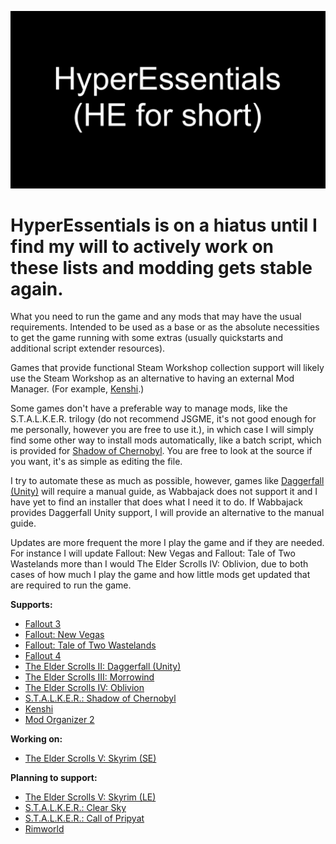 ![HyperEssentials Branding](https://raw.githubusercontent.com/Biblioklept/hyperessentials/main/img/hyperessentials-he.png)

# HyperEssentials is on a hiatus until I find my will to actively work on these lists and modding gets stable again.

What you need to run the game and any mods that may have the usual requirements. Intended to be used as a base or as the absolute necessities to get the game running with some extras (usually quickstarts and additional script extender resources). 

Games that provide functional Steam Workshop collection support will likely use the Steam Workshop as an alternative to having an external Mod Manager. (For example, [Kenshi](./he-ks).)

Some games don't have a preferable way to manage mods, like the S.T.A.L.K.E.R. trilogy (do not recommend JSGME, it's not good enough for me personally, however you are free to use it.), in which case I will simply find some other way to install mods automatically, like a batch script, which is provided for [Shadow of Chernobyl](./he-shoc). You are free to look at the source if you want, it's as simple as editing the file.

I try to automate these as much as possible, however, games like [Daggerfall (Unity)](./he-tes2) will require a manual guide, as Wabbajack does not support it and I have yet to find an installer that does what I need it to do. If Wabbajack provides Daggerfall Unity support, I will provide an alternative to the manual guide.

Updates are more frequent the more I play the game and if they are needed. For instance I will update Fallout: New Vegas and Fallout: Tale of Two Wastelands more than I would The Elder Scrolls IV: Oblivion, due to both cases of how much I play the game and how little mods get updated that are required to run the game.

__Supports:__

- [Fallout 3](./he-fo3)
- [Fallout: New Vegas](./he-fnv)
- [Fallout: Tale of Two Wastelands](./he-ttw)
- [Fallout 4](./he-fo4)
- [The Elder Scrolls II: Daggerfall (Unity)](./he-tes2)
- [The Elder Scrolls III: Morrowind](./he-tes3)
- [The Elder Scrolls IV: Oblivion](./he-tes4)
- [S.T.A.L.K.E.R.: Shadow of Chernobyl](./he-shoc)
- [Kenshi](./he-ks)
- [Mod Organizer 2](./he-mo2)

__Working on:__

- [The Elder Scrolls V: Skyrim (SE)](./he-tes5se)

__Planning to support:__

- [The Elder Scrolls V: Skyrim (LE)](./he-tes5le)
- [S.T.A.L.K.E.R.: Clear Sky](./he-cs)
- [S.T.A.L.K.E.R.: Call of Pripyat](./he-cop)
- [Rimworld](./he-rw)
